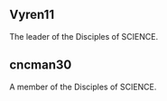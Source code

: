 ## Vyren11

The leader of the Disciples of SCIENCE. 

## cncman30

A member of the Disciples of SCIENCE. 

